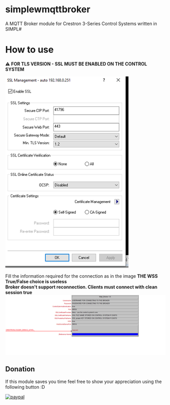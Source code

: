# simplewmqttbroker
A MQTT Broker module for Crestron 3-Series Control Systems written in SIMPL#

# How to use
:warning: **FOR TLS VERSION - SSL MUST BE ENABLED ON THE CONTROL SYSTEM**

![alt text](SSL.png " The default settings work fine as well.")

Fill the information required for the connection as in the image
**THE WSS True/False choice is useless** <br /> 
**Broker doesn't support reconnection. Clients must connect with clean session true**
![alt text](Example.png "Example")



## Donation
If this module saves you time feel free to show your appreciation using the following button :D  

[![paypal](https://www.paypalobjects.com/en_US/IT/i/btn/btn_donateCC_LG.gif)](https://www.paypal.com/donate?hosted_button_id=W8J2B4E92NEQ2)
